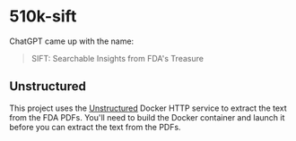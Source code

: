 # 510k-sift

ChatGPT came up with the name:

> SIFT: Searchable Insights from FDA's Treasure

## Unstructured

This project uses the [Unstructured](https://github.com/Unstructured-IO/unstructured-inference) Docker HTTP service to 
extract the text from the FDA PDFs. You'll need to build the Docker container and launch it before you can extract the text
from the PDFs.